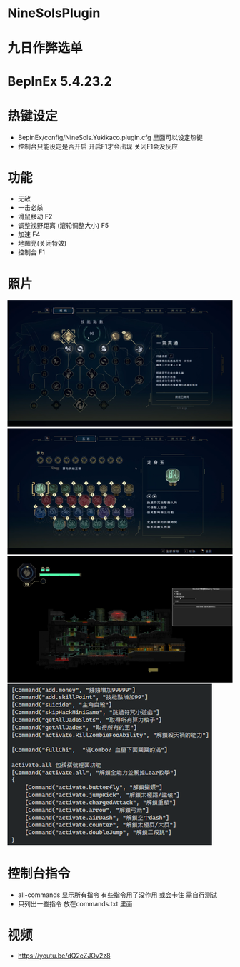 ﻿# NineSolsPlugin
# 九日作弊选单

# BepInEx 5.4.23.2

# 热键设定
- BepinEx/config/NineSols.Yukikaco.plugin.cfg 里面可以设定热键
- 控制台只能设定是否开启 开启F1才会出现 关闭F1会没反应

# 功能
- 无敌
- 一击必杀
- 滑鼠移动 F2
- 调整视野距离 (滚轮调整大小) F5
- 加速 F4
- 地图亮(关闭特效)
- 控制台 F1

# 照片
![](/img/SkillPoint.png)
![](/img/Jades.png)
![](/img/Fov.png)
![](/img/command.png)

# 控制台指令
- all-commands 显示所有指令 有些指令用了没作用 或会卡住 需自行测试
- 只列出一些指令 放在commands.txt 里面

# 视频
- https://youtu.be/dQ2cZJOv2z8